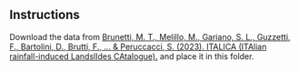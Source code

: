 ## Instructions

Download the data from [Brunetti, M. T., Melillo, M., Gariano, S. L., Guzzetti, F., Bartolini, D., Brutti, F., ... & Peruccacci, S. (2023). ITALICA (ITAlian rainfall-induced LandslIdes CAtalogue).](https://zenodo.org/records/8009366) and place it in this folder.
